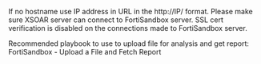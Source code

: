  If no hostname use IP address in URL in the http://IP/ format. Please make sure XSOAR server can connect to FortiSandbox server. SSL cert verification is disabled on the connections made to FortiSandbox server.

Recommended playbook to use to upload file for analysis and get report:
FortiSandbox - Upload a File and Fetch Report